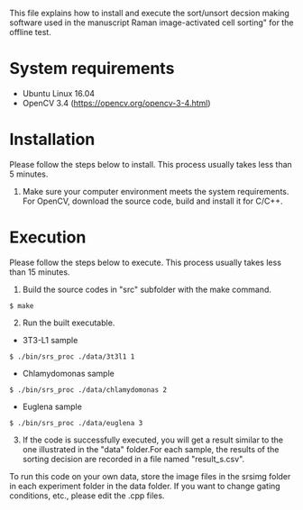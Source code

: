 This file explains how to install and execute the sort/unsort decsion making software used in the manuscript Raman image-activated cell sorting" for the offline test.  

# System requirements

- Ubuntu Linux 16.04
- OpenCV 3.4 (https://opencv.org/opencv-3-4.html)

# Installation

Please follow the steps below to install. This process usually takes less than 5 minutes.

1. Make sure your computer environment meets the system requirements.
  For OpenCV, download the source code, build and install it for C/C++.


# Execution

Please follow the steps below to execute. This process usually takes less than 15 minutes.
 
1. Build the source codes in "src" subfolder with the make command.

`$ make`
     
2. Run the built executable. 
- 3T3-L1 sample

`$ ./bin/srs_proc ./data/3t3l1 1`
- Chlamydomonas sample

`$ ./bin/srs_proc ./data/chlamydomonas 2`
- Euglena sample

`$ ./bin/srs_proc ./data/euglena 3`

3. If the code is successfully executed, you will get a result similar to the one illustrated in the "data" folder.For each sample, the results of the sorting decision are recorded in a file named "result_s.csv". 

To run this code on your own data, store the image files in the srsimg folder in each experiment folder in the data folder. If you want to change gating conditions, etc., please edit the .cpp files.


